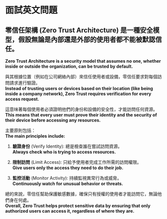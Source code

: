 # 面試英文問題
## 零信任架構 (Zero Trust Architecture) 是一種安全模型，假設無論是內部還是外部的使用者都不能被默認信任。  
**Zero Trust Architecture is a security model that assumes no one, whether inside or outside the organization, can be trusted by default.**

與其根據位置（例如在公司網絡內部）來信任使用者或設備，零信任要求對每個訪問請求進行驗證。  
**Instead of trusting users or devices based on their location (like being inside a company network), Zero Trust requires verification for every access request.**

這意味著每個使用者必須證明他們的身份和設備的安全性，才能訪問任何資源。  
**This means that every user must prove their identity and the security of their device before accessing any resources.**

主要原則包括：  
**The main principles include:**

1. **驗證身份** (Verify Identity): 總是檢查誰在嘗試訪問資源。  
   **Always check who is trying to access resources.**

2. **限制訪問** (Limit Access): 只給予使用者完成工作所需的訪問權限。  
   **Give users only the access they need to do their job.**

3. **監控活動** (Monitor Activity): 持續監視異常行為或威脅。  
   **Continuously watch for unusual behavior or threats.**

總的來說，零信任幫助保護敏感數據，確保只有授權的使用者才能訪問它，無論他們身在何處。  
**Overall, Zero Trust helps protect sensitive data by ensuring that only authorized users can access it, regardless of where they are.**
